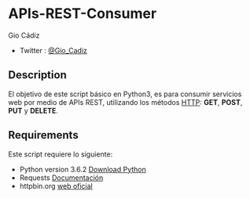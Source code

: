 APIs-REST-Consumer
===============
Gio Cádiz
* Twitter : [@Gio_Cadiz](https://twitter.com/Gio_Cadiz)
## Description
El objetivo de este script básico en Python3, es para consumir servicios web por medio de APIs REST, utilizando los métodos [HTTP](https://en.wikipedia.org/wiki/Hypertext_Transfer_Protocol): **GET**, **POST**, **PUT** y **DELETE**.

## Requirements
Este script requiere lo siguiente:
* Python version 3.6.2 [Download Python](https://www.python.org/downloads/)
* Requests [Documentación](http://docs.python-requests.org/en/master/)
* httpbin.org [web oficial](http://httpbin.org/)



